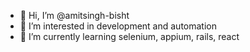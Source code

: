 - 👋 Hi, I’m @amitsingh-bisht
- 👀 I’m interested in development and automation
- 🌱 I’m currently learning selenium, appium, rails, react

<!---
amitsingh-bisht/amitsingh-bisht is a ✨ special ✨ repository because its `README.md` (this file) appears on your GitHub profile.
You can click the Preview link to take a look at your changes.
--->

